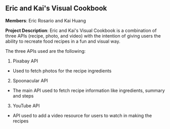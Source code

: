 ## Eric and Kai's Visual Cookbook

**Members**: Eric Rosario and Kai Huang

**Project Description**: Eric and Kai's Visual Cookbook is a combination of three APIs (recipe, photo, and video) with the intention of giving users the ability to recreate food recipes in a fun and visual way.

The three APIs used are the following:
1. Pixabay API
- Used to fetch photos for the recipe ingredients
2. Spoonacular API
- The main API used to fetch recipe information like ingredients, summary and steps
3. YouTube API
- API used to add a video resource for users to watch in making the recipes
